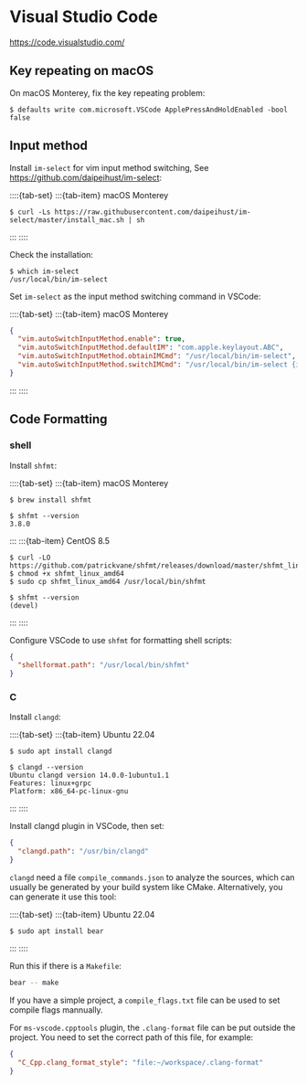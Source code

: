 # Visual Studio Code

<https://code.visualstudio.com/>

## Key repeating on macOS

On macOS Monterey, fix the key repeating problem:

```console
$ defaults write com.microsoft.VSCode ApplePressAndHoldEnabled -bool false
```

## Input method

Install `im-select` for vim input method switching, See <https://github.com/daipeihust/im-select>:

::::{tab-set}
:::{tab-item} macOS Monterey

```console
$ curl -Ls https://raw.githubusercontent.com/daipeihust/im-select/master/install_mac.sh | sh
```

:::
::::

Check the installation:

```console
$ which im-select
/usr/local/bin/im-select
```

Set `im-select` as the input method switching command in VSCode:

::::{tab-set}
:::{tab-item} macOS Monterey

```json
{
  "vim.autoSwitchInputMethod.enable": true,
  "vim.autoSwitchInputMethod.defaultIM": "com.apple.keylayout.ABC",
  "vim.autoSwitchInputMethod.obtainIMCmd": "/usr/local/bin/im-select",
  "vim.autoSwitchInputMethod.switchIMCmd": "/usr/local/bin/im-select {im}"
}
```

:::
::::

## Code Formatting

### shell

Install `shfmt`:

::::{tab-set}
:::{tab-item} macOS Monterey

```console
$ brew install shfmt
```

```console
$ shfmt --version
3.8.0
```

:::
:::{tab-item} CentOS 8.5

```console
$ curl -LO https://github.com/patrickvane/shfmt/releases/download/master/shfmt_linux_amd64
$ chmod +x shfmt_linux_amd64
$ sudo cp shfmt_linux_amd64 /usr/local/bin/shfmt
```

```console
$ shfmt --version
(devel)
```

:::
::::

Configure VSCode to use `shfmt` for formatting shell scripts:

```json
{
  "shellformat.path": "/usr/local/bin/shfmt"
}
```

### C

Install `clangd`:

::::{tab-set}
:::{tab-item} Ubuntu 22.04

```console
$ sudo apt install clangd
```

```console
$ clangd --version
Ubuntu clangd version 14.0.0-1ubuntu1.1
Features: linux+grpc
Platform: x86_64-pc-linux-gnu
```

:::
::::

Install clangd plugin in VSCode, then set:

```json
{
  "clangd.path": "/usr/bin/clangd"
}
```

`clangd` need a file `compile_commands.json` to analyze the sources, which can usually be generated by your build system like CMake. Alternatively, you can generate it use this tool:

::::{tab-set}
:::{tab-item} Ubuntu 22.04

```console
$ sudo apt install bear
```

:::
::::

Run this if there is a `Makefile`:

```sh
bear -- make
```

If you have a simple project, a `compile_flags.txt` file can be used to set compile flags mannually.

For `ms-vscode.cpptools` plugin, the `.clang-format` file can be put outside the project. You need to set the correct path of this file, for example:

```json
{
  "C_Cpp.clang_format_style": "file:~/workspace/.clang-format"
}
```
